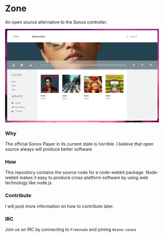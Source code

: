 # Zone
An open source alternative to the Sonos controller.

![Screenshot](assets/screens/screenshot.png)

### Why
The official Sonos Player in its current state is horrible. I believe that open source always will produce better software.

### How
This repository contains the source code for a node-webkit package. Node-webkit makes it easy to produce cross-platform software by using web technology like node.js.

### Contribute
I will post more information on how to contribute later.

### IRC
Join us on IRC by connecting to <code>Freenode</code> and joining <code>#zone-sonos</code> 

